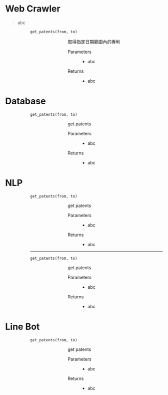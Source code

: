 # Web Crawler

> abc

<dl><dd><dl><dd><dl> 

    get_patents(from, to)
<dd><dl><dd><dl><dd> 
  取得指定日期範圍內的專利
  <dl>
  <dt> Parameters </dt>
  <dd>
    <ul><li> abc
  </dd>
  <dt> Returns </dt>
  <dd>
    <ul><li> abc
  </dd>
  </dl>
</dd></dl></dd></dl></dd>
</dl></dd></dl></dd></dl>


# Database

<dl><dd><dl><dd><dl> 

    get_patents(from, to)
<dd><dl><dd><dl><dd> 
  get patents  
  <dl>
 
  <dt> Parameters </dt>
  <dd>
    <ul><li> abc
  </dd>

  <dt> Returns </dt>
  <dd>
    <ul><li> abc
  </dd>
  </dl>
</dd></dl></dd></dl></dd>
</dl></dd></dl></dd></dl>

# NLP

<dl><dd><dl><dd><dl> 

    get_patents(from, to)
<dd><dl><dd><dl><dd> 
  get patents  
  <dl>
 
  <dt> Parameters </dt>
  <dd>
    <ul><li> abc
  </dd>

  <dt> Returns </dt>
  <dd>
    <ul><li> abc
  </dd>
  </dl>
</dd></dl></dd></dl></dd>

---

    get_patents(from, to)
<dd><dl><dd><dl><dd> 
  get patents  
  <dl>
 
  <dt> Parameters </dt>
  <dd>
    <ul><li> abc
  </dd>

  <dt> Returns </dt>
  <dd>
    <ul><li> abc
  </dd>
  </dl>
</dd></dl></dd></dl></dd>
</dl></dd></dl></dd></dl>

# Line Bot

<dl><dd><dl><dd><dl> 

    get_patents(from, to)
<dd><dl><dd><dl><dd> 
  get patents  
  <dl>
 
  <dt> Parameters </dt>
  <dd>
    <ul><li> abc
  </dd>

  <dt> Returns </dt>
  <dd>
    <ul><li> abc
  </dd>
  </dl>
</dd></dl></dd></dl></dd>
</dl></dd></dl></dd></dl>